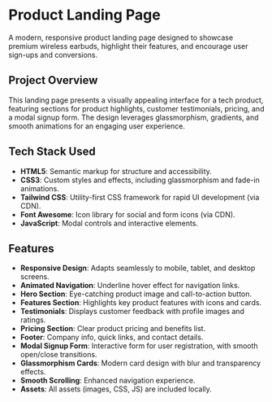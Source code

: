 # Product Landing Page

A modern, responsive product landing page designed to showcase premium wireless earbuds, highlight their features, and encourage user sign-ups and conversions.

## Project Overview

This landing page presents a visually appealing interface for a tech product, featuring sections for product highlights, customer testimonials, pricing, and a modal signup form. The design leverages glassmorphism, gradients, and smooth animations for an engaging user experience.

## Tech Stack Used

- **HTML5**: Semantic markup for structure and accessibility.
- **CSS3**: Custom styles and effects, including glassmorphism and fade-in animations.
- **Tailwind CSS**: Utility-first CSS framework for rapid UI development (via CDN).
- **Font Awesome**: Icon library for social and form icons (via CDN).
- **JavaScript**: Modal controls and interactive elements.

## Features

- **Responsive Design**: Adapts seamlessly to mobile, tablet, and desktop screens.
- **Animated Navigation**: Underline hover effect for navigation links.
- **Hero Section**: Eye-catching product image and call-to-action button.
- **Features Section**: Highlights key product features with icons and cards.
- **Testimonials**: Displays customer feedback with profile images and ratings.
- **Pricing Section**: Clear product pricing and benefits list.
- **Footer**: Company info, quick links, and contact details.
- **Modal Signup Form**: Interactive form for user registration, with smooth open/close transitions.
- **Glassmorphism Cards**: Modern card design with blur and transparency effects.
- **Smooth Scrolling**: Enhanced navigation experience.
- **Assets**: All assets (images, CSS, JS) are included locally.